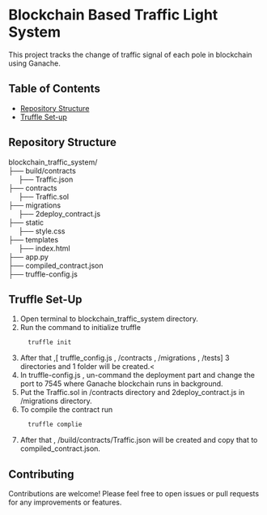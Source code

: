 # Blockchain Based Traffic Light System

This project tracks the change of traffic signal of each pole in blockchain using Ganache.

## Table of Contents
- [Repository Structure](#repository-structure)
- [Truffle Set-up](#truffle-set-up)

## Repository Structure
blockchain_traffic_system/<br>
├── build/contracts<br>
&nbsp;&nbsp;&nbsp;&nbsp; ├── Traffic.json<br>
├── contracts<br>
&nbsp;&nbsp;&nbsp;&nbsp; ├── Traffic.sol<br>
├── migrations<br>
&nbsp;&nbsp;&nbsp;&nbsp; ├── 2deploy_contract.js<br>
├── static<br>
&nbsp;&nbsp;&nbsp;&nbsp; ├── style.css<br>
├── templates<br>
&nbsp;&nbsp;&nbsp;&nbsp; ├── index.html<br>
├── app.py<br>
├── compiled_contract.json<br>
├── truffle-config.js

## Truffle Set-Up
  1. Open terminal to blockchain_traffic_system directory.<br>
  2. Run the command to initialize truffle
     ```bash
       truffle init
     ```
  3. After that ,[ truffle_config.js  , /contracts , /migrations , /tests] 3 directories  and 1 folder will be created.<<br>
  4. In truffle-config.js , un-command the deployment part and change the port to 7545 where Ganache blockchain runs in background.<br>
  5. Put the Traffic.sol in /contracts directory and 2deploy_contract.js in /migrations directory.<br>
  6. To compile the contract run
     ```bash
       truffle complie
     ```
  7. After that , /build/contracts/Traffic.json will be created and copy that to compiled_contract.json.
     
## Contributing
Contributions are welcome! Please feel free to open issues or pull requests for any improvements or features.
